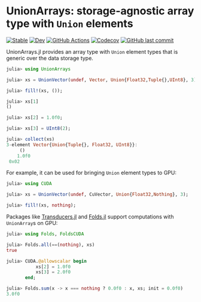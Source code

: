 # UnionArrays: storage-agnostic array type with `Union` elements

[![Stable](https://img.shields.io/badge/docs-stable-blue.svg)](https://juliafolds.github.io/UnionArrays.jl/stable)
[![Dev](https://img.shields.io/badge/docs-dev-blue.svg)](https://juliafolds.github.io/UnionArrays.jl/dev)
[![GitHub Actions](https://github.com/JuliaFolds/UnionArrays.jl/workflows/Run%20tests/badge.svg)](https://github.com/JuliaFolds/UnionArrays.jl/actions?query=workflow%3ARun+tests)
[![Codecov](https://codecov.io/gh/JuliaFolds/UnionArrays.jl/branch/master/graph/badge.svg)](https://codecov.io/gh/JuliaFolds/UnionArrays.jl)
[![GitHub last commit](https://img.shields.io/github/last-commit/JuliaFolds/UnionArrays.jl.svg?style=social&logo=github)](https://github.com/JuliaFolds/UnionArrays.jl)

UnionArrays.jl provides an array type with `Union` element types that is
generic over the data storage type.

```julia
julia> using UnionArrays

julia> xs = UnionVector(undef, Vector, Union{Float32,Tuple{},UInt8}, 3);

julia> fill!(xs, ());

julia> xs[1]
()

julia> xs[2] = 1.0f0;

julia> xs[3] = UInt8(2);

julia> collect(xs)
3-element Vector{Union{Tuple{}, Float32, UInt8}}:
     ()
    1.0f0
 0x02
```

For example, it can be used for bringing `Union` element types to GPU:

```julia
julia> using CUDA

julia> xs = UnionVector(undef, CuVector, Union{Float32,Nothing}, 3);

julia> fill!(xs, nothing);
```

Packages like [Transducers.jl](https://github.com/JuliaFolds/Transducers.jl)
and [Folds.jl](https://github.com/JuliaFolds/Folds.jl) support computations
with `UnionArray`s on GPU:

```julia
julia> using Folds, FoldsCUDA

julia> Folds.all(==(nothing), xs)
true

julia> CUDA.@allowscalar begin
           xs[2] = 1.0f0
           xs[3] = 2.0f0
       end;

julia> Folds.sum(x -> x === nothing ? 0.0f0 : x, xs; init = 0.0f0)
3.0f0
```
